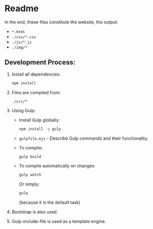 # Readme

In the end, these files constitute the website, the output:
- `*.html` 
- `./css/*.css` 
- `./js/*.js` 
- `./img/*`

## Development Process:

1. Install all dependencies:
    ```bash
    npm install
    ```

2. Files are compiled from:
    ```
    ./src/*
    ```

3. Using Gulp:

   - Install Gulp globally:
     ```bash
     npm install -g gulp
     ```

   - `gulpfile.mjs` - Describe Gulp commands and their functionality.

   - To compile:
     ```bash
     gulp build
     ```

   - To compile automatically on changes:
     ```bash
     gulp watch
     ```
     Or simply:
     ```bash
     gulp
     ```
     (because it is the default task)

4. Bootstrap is also used.

5. Gulp-include-file is used as a template engine.
